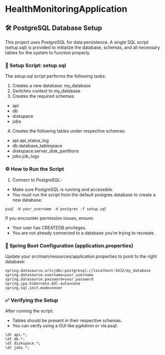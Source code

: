 # HealthMonitoringApplication

## 🛠️ PostgreSQL Database Setup
This project uses PostgreSQL for data persistence. A single SQL script (setup.sql) is provided to initialize the database, schemas, and all necessary tables for the system to function properly.

### 📄 Setup Script: setup.sql
The setup.sql script performs the following tasks:

1. Creates a new database: my_database
2. Switches context to my_database
3. Creates the required schemas:
- api
- db
- diskspace
- jobs

4. Creates the following tables under respective schemas:
- api.api_status_log
- db.database_tablespace
- diskspace.server_disk_partitions
- jobs.job_logs

### ⚙️ How to Run the Script
1. Connect to PostgreSQL:
- Make sure PostgreSQL is running and accessible.
- You must run the script from the default postgres database to create a new database:

```psql -U your_username -d postgres -f setup.sql```

If you encounter permission issues, ensure:
- Your user has CREATEDB privileges.
- You are not already connected to a database you’re trying to recreate.

### 🔧 Spring Boot Configuration (application.properties)
Update your src/main/resources/application.properties to point to the right database:

```
spring.datasource.url=jdbc:postgresql://localhost:5432/my_database
spring.datasource.username=your_username
spring.datasource.password=your_password
spring.jpa.hibernate.ddl-auto=none
spring.sql.init.mode=never
```

### ✅ Verifying the Setup
After running the script:
- Tables should be present in their respective schemas.
- You can verify using a GUI like pgAdmin or via psql:

```
\dt api.*;
\dt db.*;
\dt diskspace.*;
\dt jobs.*;
```
